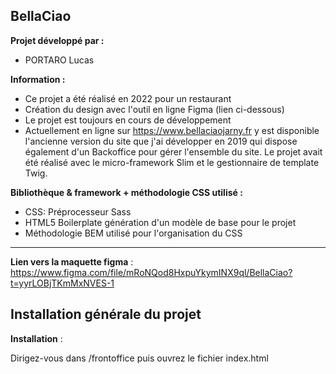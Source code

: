## BellaCiao

**Projet développé par :**
- PORTARO Lucas

**Information :**
- Ce projet a été réalisé en 2022 pour un restaurant
- Création du design avec l'outil en ligne Figma (lien ci-dessous)
- Le projet est toujours en cours de développement
- Actuellement en ligne sur https://www.bellaciaojarny.fr y est disponible l'ancienne version du site que j'ai développer en 2019 qui dispose également d'un Backoffice pour gérer l'ensemble du site. Le projet avait été réalisé avec le micro-framework Slim et le gestionnaire de template Twig. 

**Bibliothèque & framework + méthodologie CSS utilisé :**
- CSS: Préprocesseur Sass
- HTML5 Boilerplate génération d'un modèle de base pour le projet
- Méthodologie BEM utilisé pour l'organisation du CSS

<hr>

**Lien vers la maquette figma** : https://www.figma.com/file/mRoNQod8HxpuYkymINX9ql/BellaCiao?t=yyrLOBjTKmMxNVES-1

## Installation générale du projet

**Installation** :

Dirigez-vous dans /frontoffice puis ouvrez le fichier index.html
